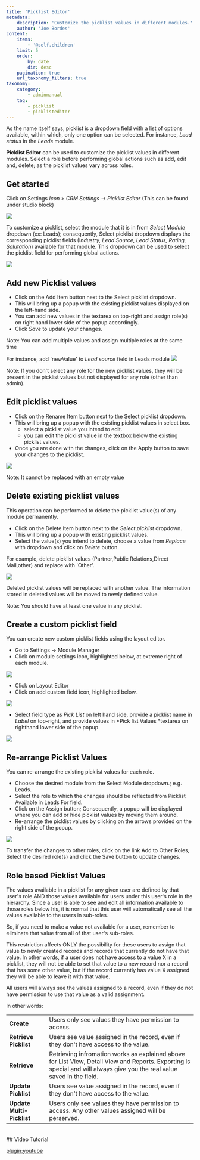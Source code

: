 ```yaml
---
title: 'Picklist Editor'
metadata:
    description: 'Customize the picklist values in different modules.'
    author: 'Joe Bordes'
content:
    items:
        - '@self.children'
    limit: 5
    order:
        by: date
        dir: desc
    pagination: true
    url_taxonomy_filters: true
taxonomy:
    category:
        - adminmanual
    tag:
        - picklist
        - picklisteditor
---
```


As the name itself says, picklist is a dropdown field with a list of options available, within which, only one option can be selected. For instance, *Lead status* in the *Leads* module.

**Picklist Editor** can be used to customize the picklist values in different modules. Select a role before performing global actions such as add, edit and, delete; as the picklist values vary across roles.

## Get started
Click on Settings *Icon > CRM Settings → Picklist Editor* (This can be found under studio block)

![](locatepicklisteditor.png?width=70%)

To customize a picklist, select the module that it is in from *Select Module* dropdown (ex: Leads); consequently, Select picklist dropdown displays the corresponding picklist fields (I*ndustry, Lead Source, Lead Status, Rating, Salutation*) available for that module. This dropdown can be used to select the picklist field for performing global actions.

![](globaloperationspicklist.png?width=70%)

## Add new Picklist values
-   Click on the Add Item button next to the Select picklist dropdown.
-   This will bring up a popup with the existing picklist values displayed on the left-hand side.
-   You can add new values in the textarea on top-right and assign role(s) on right hand lower side of the popup accordingly.
-   Click *Save* to update your changes.

<div class="notices blue">
Note: You can add multiple values and assign multiple roles at the same time
</div>

For instance, add 'newValue' to *Lead source* field in Leads module
![](picklisteditoradd.png?width=70%)

<div class="notices blue">
Note: If you don't select any role for the new picklist values, they will be present in the picklist values but not displayed for any role (other than admin).
</div>

## Edit picklist values
-   Click on the Rename Item button next to the Select picklist dropdown.
-   This will bring up a popup with the existing picklist values in select box.
    -  select a picklist value you intend to edit.
    -  you can edit the picklist value in the textbox below the existing picklist values.
-   Once you are done with the changes, click on the Apply button to save your changes to the picklist.

![](picklistadd.png?width=70%)

<div class="notices blue">
Note: It cannot be replaced with an empty value
</div>

## Delete existing picklist values
This operation can be performed to delete the picklist value(s) of any module permanently.

-   Click on the Delete Item button next to the *Select picklist* dropdown.
-   This will bring up a popup with existing picklist values.
-   Select the value(s) you intend to delete, choose a value from *Replace* with dropdown and click on *Delete* button.

For example, delete picklist values (Partner,Public Relations,Direct Mail,other) and replace with 'Other'.

![](picklistdelete.png?width=50%)

Deleted picklist values will be replaced with another value. The information stored in deleted values will be moved to newly defined value.

<div class="notices blue">
Note: You should have at least one value in any picklist.
</div>

## Create a custom picklist field
You can create new custom picklist fields using the layout editor.

-   Go to Settings → Module Manager
-   Click on module settings icon, highlighted below, at extreme right of each module.

![](contactssettings.png?width=80%)

-   Click on Layout Editor
-   Click on add custom field icon, highlighted below.

![](createcontactfield.png?width=80%)


-   Select field type as *Pick List* on left hand side, provide a picklist name in *Label* on top-right, and provide values in *Pick list Values *textarea on righthand lower side of the popup.

![](newpicklist.png?width=70%)

## Re-arrange Picklist Values
You can re-arrange the existing picklist values for each role.

-   Choose the desired module from the Select Module dropdown.; e.g. Leads.
-   Select the role to which the changes should be reflected from Picklist Available in Leads For field.
-   Click on the Assign button; Consequently, a popup will be displayed where you can add or hide picklist values by moving them around.
-   Re-arrange the picklist values by clicking on the arrows provided on the right side of the popup.

![](re-arrangepicklistvalues.png?width=70%)

To transfer the changes to other roles, click on the link Add to Other Roles, Select the desired role(s) and click the Save button to update changes.

## Role based Picklist Values

The values available in a picklist for any given user are defined by that user's role AND those values available for users under this user's role in the hierarchy. Since a user is able to see and edit all information available to those roles below his, it is normal that this user will automatically see all the values available to the users in sub-roles.

So, if you need to make a value not available for a user, remember to eliminate that value from all of that user's sub-roles.

This restriction affects ONLY the possibility for these users to assign that value to newly created records and records that currently do not have that value. In other words, if a user does not have access to a value X in a picklist, they will not be able to set that value to a new record nor a record that has some other value, but if the record currently has value X assigned they will be able to leave it with that value.

All users will always see the values assigned to a record, even if they do not have permission to use that value as a valid assignment.

In other words:

<table class="table table-striped">
<tbody>
<tr>
<td><strong>Create</strong></td>
<td>Users only see values they have permission to access.</td>
</tr>
<tr>
<td><strong>Retrieve Picklist</strong></td>
<td>Users see value assigned in the record, even if they don't have access to the value.</td>
</tr>
<tr>
<td><strong>Retrieve</strong></td>
<td>Retrieving infromation works as explained above for List View, Detail View and Reports. Exporting is special and will always give you the real value saved in the field.</td>
</tr>
<tr>
<td><strong>Update Picklist</strong></td>
<td>Users see value assigned in the record, even if they don't have access to the value.</td>
</tr>
<tr>
<td><strong>Update Multi-Picklist</strong></td>
<td>Users only see values they have permission to access. Any other values assigned will be perserved.</td>
</tr>
</tbody>
</table>

<br>
## Video Tutorial

[plugin:youtube](https://youtu.be/p3VXYMP-wjY)
